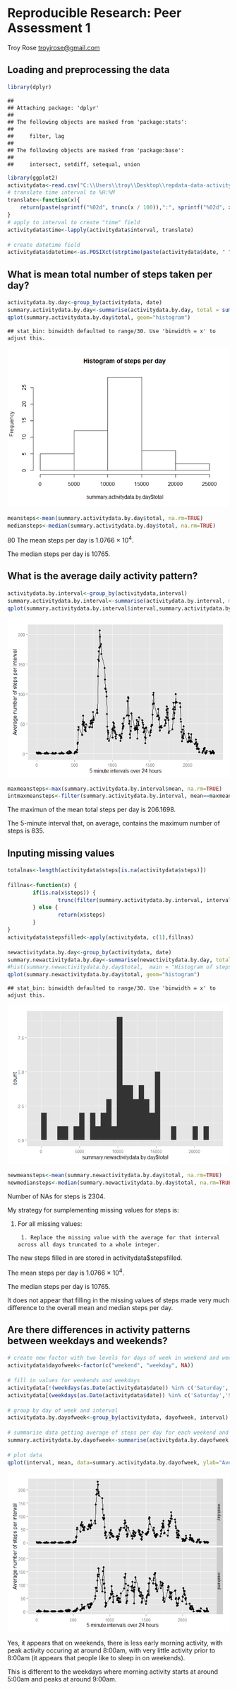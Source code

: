 # Reproducible Research: Peer Assessment 1
Troy Rose <troyjrose@gmail.com>  


## Loading and preprocessing the data

```r
library(dplyr)
```

```
## 
## Attaching package: 'dplyr'
## 
## The following objects are masked from 'package:stats':
## 
##     filter, lag
## 
## The following objects are masked from 'package:base':
## 
##     intersect, setdiff, setequal, union
```

```r
library(ggplot2)
activitydata<-read.csv("C:\\Users\\troy\\Desktop\\repdata-data-activity\\activity.csv")
# translate time interval to %H:%M
translate<-function(x){
    return(paste(sprintf("%02d", trunc(x / 100)),":", sprintf("%02d", x %% 100), sep=""))
}
# apply to interval to create "time" field
activitydata$time<-lapply(activitydata$interval, translate)

# create datetime field
activitydata$datetime<-as.POSIXct(strptime(paste(activitydata$date, " ", activitydata$time), format = "%Y-%m-%d %H:%M"))
```


## What is mean total number of steps taken per day?

```r
activitydata.by.day<-group_by(activitydata, date)
summary.activitydata.by.day<-summarise(activitydata.by.day, total = sum(steps))
qplot(summary.activitydata.by.day$total, geom="histogram")
```

```
## stat_bin: binwidth defaulted to range/30. Use 'binwidth = x' to adjust this.
```

![plot of chunk unnamed-chunk-2](./PA1_template_files/figure-html/unnamed-chunk-2.png) 

```r
meansteps<-mean(summary.activitydata.by.day$total, na.rm=TRUE)
mediansteps<-median(summary.activitydata.by.day$total, na.rm=TRUE)
```
80
The mean steps per day is 1.0766 &times; 10<sup>4</sup>.

The median steps per day is 10765.

## What is the average daily activity pattern?

```r
activitydata.by.interval<-group_by(activitydata,interval)
summary.activitydata.by.interval<-summarise(activitydata.by.interval, mean = mean(steps, na.rm=TRUE))
qplot(summary.activitydata.by.interval$interval,summary.activitydata.by.interval$mean,ylab="Average number of steps per interval", xlab="5 minute intervals over 24 hours") + geom_line(aes(y = summary.activitydata.by.interval$mean), size = .5, alpha = 1)
```

![plot of chunk unnamed-chunk-3](./PA1_template_files/figure-html/unnamed-chunk-3.png) 

```r
maxmeansteps<-max(summary.activitydata.by.interval$mean, na.rm=TRUE)
intmaxmeansteps<-filter(summary.activitydata.by.interval, mean==maxmeansteps)$interval
```

The maximun of the mean total steps per day is 206.1698.

The 5-minute interval that, on average, contains the maximum number of steps  is 835.

## Inputing missing values

```r
totalnas<-length(activitydata$steps[is.na(activitydata$steps)])

fillnas<-function(x) {
        if(is.na(x$steps)) {
                trunc(filter(summary.activitydata.by.interval, interval==x$interval)$mean)
        } else {
                return(x$steps)
        }
}
activitydata$stepsfilled<-apply(activitydata, c(1),fillnas)

newactivitydata.by.day<-group_by(activitydata, date)
summary.newactivitydata.by.day<-summarise(newactivitydata.by.day, total = sum(steps))
#hist(summary.newactivitydata.by.day$total,  main = "Histogram of steps per day")
qplot(summary.newactivitydata.by.day$total, geom="histogram")
```

```
## stat_bin: binwidth defaulted to range/30. Use 'binwidth = x' to adjust this.
```

![plot of chunk unnamed-chunk-4](./PA1_template_files/figure-html/unnamed-chunk-4.png) 

```r
newmeansteps<-mean(summary.newactivitydata.by.day$total, na.rm=TRUE)
newmediansteps<-median(summary.newactivitydata.by.day$total, na.rm=TRUE)
```
Number of NAs for steps is 2304.

My strategy for sumplementing missing values for steps is:

1. For all missing values:

        1. Replace the missing value with the average for that interval across all days truncated to a whole integer.
        
The new steps filled in are stored in activitydata$stepsfilled.

The mean steps per day is 1.0766 &times; 10<sup>4</sup>.

The median steps per day is 10765.

It does not appear that filling in the missing values of steps made very much difference to the overall mean and median steps per day.

## Are there differences in activity patterns between weekdays and weekends?


```r
# create new factor with two levels for days of week in weekend and weekday
activitydata$dayofweek<-factor(c("weekend", "weekday", NA))

# fill in values for weekends and weekdays
activitydata[!(weekdays(as.Date(activitydata$date)) %in% c('Saturday','Sunday')),]$dayofweek<-as.factor("weekday")
activitydata[(weekdays(as.Date(activitydata$date)) %in% c('Saturday','Sunday')),]$dayofweek<-as.factor("weekend")

# group by day of week and interval
activitydata.by.dayofweek<-group_by(activitydata, dayofweek, interval)

# summarise data getting average of steps per day for each weekend and weekday
summary.activitydata.by.dayofweek<-summarise(activitydata.by.dayofweek, mean = mean(stepsfilled))

# plot data
qplot(interval, mean, data=summary.activitydata.by.dayofweek, ylab="Average number of steps per interval", xlab="5 minute intervals over 24 hours",facets = dayofweek ~ . ) + geom_line(aes(y = summary.activitydata.by.dayofweek$mean), size = .5, alpha = 1)
```

![plot of chunk unnamed-chunk-5](./PA1_template_files/figure-html/unnamed-chunk-5.png) 

Yes, it appears that on weekends, there is less early morning activity, with peak activity occuring at around 8:00am, with very little activity prior to 8:00am (it appears that people like to sleep in on weekends).

This is different to the weekdays where morning activity starts at around 5:00am and peaks at around 9:00am. 
